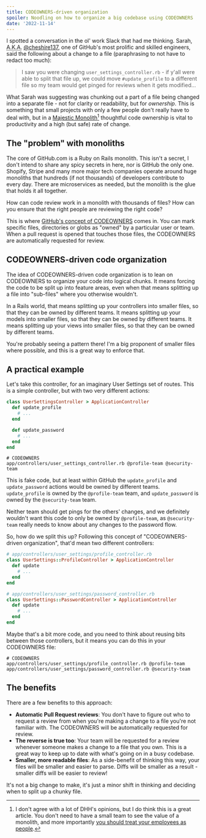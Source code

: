 ```yaml
---
title: CODEOWNERS-driven organization
spoiler: Noodling on how to organize a big codebase using CODEOWNERS
date: '2022-11-14'
---
```


I spotted a conversation in the ol' work Slack that had me thinking. Sarah, <abbr title="Also Known As">A.K.A.</abbr> [@cheshire137](https://twitter.com/cheshire137), one of GitHub's most prolific and skilled engineers, said the following about a change to a file (paraphrasing to not have to redact too much):

> I saw you were changing `user_settings_controller.rb` - if y'all were able to split that file up, we could move `#update_profile` to a different file so my team would get pinged for reviews when it gets modified...

What Sarah was suggesting was chunking out a part of a file being changed into a separate file - not for clarity or readability, but for _ownership_. This is something that small projects with only a few people don't really have to deal with, but in a [Majestic Monolith](https://m.signalvnoise.com/the-majestic-monolith/)[^1] thoughtful code ownership is vital to productivity and a high (but safe) rate of change.

## The "problem" with monoliths

The core of GitHub.com is a Ruby on Rails monolith. This isn't a secret, I don't intend to share any spicy secrets in here, nor is GitHub the only one. Shopify, Stripe and many more major tech companies operate around huge monoliths that hundreds (if not thousands) of developers contribute to every day. There are microservices as needed, but the monolith is the glue that holds it all together.

How can code review work in a monolith with thousands of files? How can you ensure that the right people are reviewing the right code?

This is where [GitHub's concept of CODEOWNERS](https://docs.github.com/en/repositories/managing-your-repositorys-settings-and-features/customizing-your-repository/about-code-owners) comes in. You can mark specific files, directories or globs as "owned" by a particular user or team. When a pull request is opened that touches those files, the CODEOWNERS are automatically requested for review.

## CODEOWNERS-driven code organization

The idea of CODEOWNERS-driven code organization is to lean on CODEOWNERS to organize your code into logical chunks. It means forcing the code to be split up into feature areas, even when that means splitting up a file into "sub-files" where you otherwise wouldn't.

In a Rails world, that means splitting up your controllers into smaller files, so that they can be owned by different teams. It means splitting up your models into smaller files, so that they can be owned by different teams. It means splitting up your views into smaller files, so that they can be owned by different teams.

You're probably seeing a pattern there! I'm a big proponent of smaller files where possible, and this is a great way to enforce that.

## A practical example

Let's take this controller, for an imaginary User Settings set of routes. This is a simple controller, but with two very different actions:

```ruby
class UserSettingsController > ApplicationController
  def update_profile
    # ...
  end

  def update_password
    # ...
  end
end
```

```
# CODEOWNERS
app/controllers/user_settings_controller.rb @profile-team @security-team
```

This is fake code, but at least within GitHub the `update_profile` and `update_password` actions would be owned by different teams. `update_profile` is owned by the `@profile-team` team, and `update_password` is owned by the `@security-team` team.

Neither team should get pings for the others' changes, and we definitely wouldn't want this code to only be owned by `@profile-team`, as `@security-team` really needs to know about any changes to the password flow.

So, how do we split this up? Following this concept of "CODEOWNERS-driven organization", that'd mean two different controllers:

```ruby
# app/controllers/user_settings/profile_controller.rb
class UserSettings::ProfileController > ApplicationController
  def update
    # ...
  end
end

# app/controllers/user_settings/password_controller.rb
class UserSettings::PasswordController > ApplicationController
  def update
    # ...
  end
end
```

Maybe that's a bit more code, and you need to think about reusing bits between those controllers, but it means you can do this in your CODEOWNERS file:

```
# CODEOWNERS
app/controllers/user_settings/profile_controller.rb @profile-team
app/controllers/user_settings/password_controller.rb @security-team
```

## The benefits

There are a few benefits to this approach:

- **Automatic Pull Request reviews**: You don't have to figure out who to request a review from when you're making a change to a file you're not familiar with. The CODEOWNERS will be automatically requested for review.
- **The reverse is true too**: Your team will be requested for a review whenever someone makes a change to a file that you own. This is a great way to keep up to date with what's going on in a busy codebase.
- **Smaller, more readable files**: As a side-benefit of thinking this way, your files will be smaller and easier to parse. Diffs will be smaller as a result - smaller diffs will be easier to review!

It's not a big change to make, it's just a minor shift in thinking and deciding when to split up a chunky file.

[^1]: I don't agree with a lot of DHH's opinions, but I do think this is a great article. You don't need to have a small team to see the value of a monolith, and more importantly [you should treat your employees as people](https://www.theverge.com/2021/5/3/22418208/basecamp-all-hands-meeting-employee-resignations-buyouts-implosion).